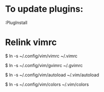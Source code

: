 # To update plugins:
:PlugInstall

# Relink vimrc
$ ln -s ~/.config/vim/vimrc ~/.vimrc

$ ln -s ~/.config/vim/gvimrc ~/.gvimrc

$ ln -s ~/.config/vim/autoload ~/.vim/autoload

$ ln -s ~/.config/vim/colors ~/.vim/colors
